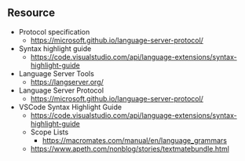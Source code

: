 ## Resource

- Protocol specification
  - https://microsoft.github.io/language-server-protocol/
- Syntax highlight guide
  - https://code.visualstudio.com/api/language-extensions/syntax-highlight-guide
- Language Server Tools
  - https://langserver.org/
- Language Server Protocol
  - https://microsoft.github.io/language-server-protocol/
- VSCode Syntax Highlight Guide
  - https://code.visualstudio.com/api/language-extensions/syntax-highlight-guide
  - Scope Lists
    - https://macromates.com/manual/en/language_grammars
  - https://www.apeth.com/nonblog/stories/textmatebundle.html
